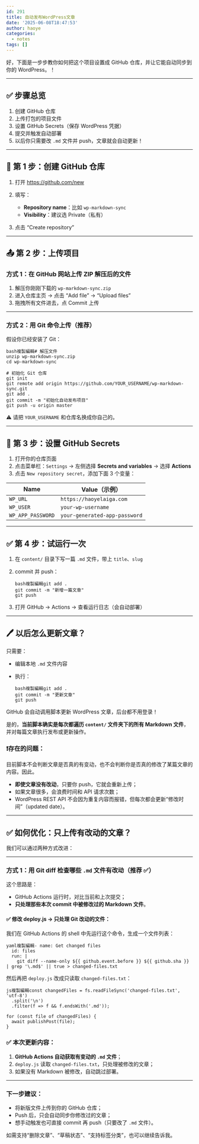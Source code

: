 ```yaml
---
id: 291
title: 自动发布WordPress文章
date: '2025-06-08T18:47:53'
author: haoye
categories:
  - notes
tags: []
---
```


好，下面是一步步教你如何把这个项目设置成 GitHub 仓库，并让它能自动同步到你的 WordPress。！

***

## ✅ 步骤总览

1. 创建 GitHub 仓库
2. 上传打包的项目文件
3. 设置 GitHub Secrets（保存 WordPress 凭据）
4. 提交并触发自动部署
5. 以后你只需要改 `.md` 文件并 push，文章就会自动更新！

***

## 🧱 第 1 步：创建 GitHub 仓库

1. 打开 <https://github.com/new>

2. 填写：

   - **Repository name**：比如 `wp-markdown-sync`
   - **Visibility**：建议选 Private（私有）

3. 点击 “Create repository”

***

## 📤 第 2 步：上传项目

### 方式 1：在 GitHub 网站上传 ZIP 解压后的文件

1. 解压你刚刚下载的 `wp-markdown-sync.zip`
2. 进入仓库主页 → 点击 “Add file” → “Upload files”
3. 拖拽所有文件进去，点 Commit 上传

***

### 方式 2：用 Git 命令上传（推荐）

假设你已经安装了 Git：

```
bash複製編輯# 解压文件
unzip wp-markdown-sync.zip
cd wp-markdown-sync

# 初始化 Git 仓库
git init
git remote add origin https://github.com/YOUR_USERNAME/wp-markdown-sync.git
git add .
git commit -m "初始化自动发布项目"
git push -u origin master
```

⚠️ 请把 `YOUR_USERNAME` 和仓库名换成你自己的。

***

## 🔐 第 3 步：设置 GitHub Secrets

1. 打开你的仓库页面
2. 点击菜单栏：`Settings` → 左侧选择 **Secrets and variables** → 选择 **Actions**
3. 点击 `New repository secret`，添加下面 3 个变量：

| Name              | Value（示例）                     |
| ----------------- | ----------------------------- |
| `WP_URL`          | `https://haoyelaiga.com`      |
| `WP_USER`         | `your-wp-username`            |
| `WP_APP_PASSWORD` | `your-generated-app-password` |

***

## ✅ 第 4 步：试运行一次

1. 在 `content/` 目录下写一篇 `.md` 文件，带上 `title`、`slug`

2. commit 并 push：

   ```
   bash複製編輯git add .
   git commit -m "新增一篇文章"
   git push
   ```

3. 打开 GitHub → Actions → 查看运行日志（会自动部署）

***

## 🖊️ 以后怎么更新文章？

只需要：

- 编辑本地 `.md` 文件内容

- 执行：

  ```
  bash複製編輯git add .
  git commit -m "更新文章"
  git push
  ```

GitHub 会自动调用脚本更新 WordPress 文章，后台都不用登录！

是的，**当前脚本确实是每次都遍历 `content/` 文件夹下的所有 Markdown 文件**，并对每篇文章执行发布或更新操作。

### ❗存在的问题：

目前脚本不会判断文章是否真的有变动，也不会判断你是否真的修改了某篇文章的内容。因此。

- **即使文章没有改动**，只要你 push，它就会重新上传；
- 如果文章很多，会浪费时间和 API 请求次数；
- WordPress REST API 不会因为重复内容而报错，但每次都会更新“修改时间”（updated date）。

***

## ✅ 如何优化：只上传有改动的文章？

我们可以通过两种方式改进：

***

### 方式 1：用 Git diff 检查哪些 `.md` 文件有改动（推荐 ✅）

这个思路是：

- GitHub Actions 运行时，对比当前和上次提交；
- **只处理那些本次 commit 中被修改过的 Markdown 文件**。

#### ✅ 修改 deploy.js → 只处理 Git 改动的文件：

我们在 GitHub Actions 的 shell 中先运行这个命令，生成一个文件列表：

```
yaml複製編輯- name: Get changed files
  id: files
  run: |
    git diff --name-only ${{ github.event.before }} ${{ github.sha }} | grep '\.md$' || true > changed-files.txt
```

然后再把 `deploy.js` 改成只读取 `changed-files.txt`：

```
js複製編輯const changedFiles = fs.readFileSync('changed-files.txt', 'utf-8')
  .split('\n')
  .filter(f => f && f.endsWith('.md'));

for (const file of changedFiles) {
  await publishPost(file);
}
```

### ✅ 本次更新内容：

1. **GitHub Actions 自动获取有变动的 `.md` 文件**；
2. `deploy.js` 读取 `changed-files.txt`，只处理被修改的文章；
3. 如果没有 Markdown 被修改，自动跳过部署。

***

### 下一步建议：

- 将新版文件上传到你的 GitHub 仓库；
- Push 后，只会自动同步你修改过的文章；
- 想手动触发也可直接 commit 再 push（只要改了 `.md` 文件）。

如需支持“删除文章”、“草稿状态”、“支持标签分类”，也可以继续告诉我。
